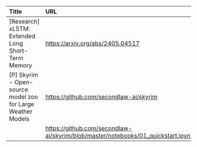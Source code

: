 | Title                                                       | URL                                                                              |   Score | Date                |
|:------------------------------------------------------------|:---------------------------------------------------------------------------------|--------:|:--------------------|
| [Research] xLSTM: Extended Long Short-Term Memory           | https://arxiv.org/abs/2405.04517                                                 |     144 | 2024-05-08 05:06:40 |
| [P] Skyrim - Open-source model zoo for Large Weather Models | https://github.com/secondlaw-ai/skyrim                                           |      75 | 2024-05-07 15:58:07 |
|                                                             | https://github.com/secondlaw-ai/skyrim/blob/master/notebooks/01_quickstart.ipynb |         |                     |